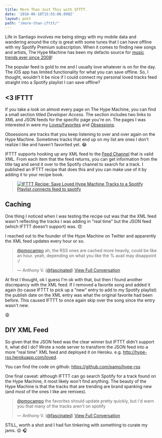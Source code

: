 ```yaml
---
title: More Than Just This with IFTTT.
date: '2016-06-18T15:55:06.098Z'
layout: post
path: "/more-than-ifttt/"
---
```


Life in Santiago involves me being stingy with my mobile data and wandering around the city is great with some tunes that I can have offline with my Spotify Premium subscription.
When it comes to finding new songs and artists, The Hype Machine has been my defacto source for [music trends ever since 2008](http://hypem.com/pmocampo)!

The popular feed is gold to me and I usually love whatever is on for the day. The iOS app has limited functionality for what you can save offline.
So, I thought, wouldn't it be nice if I could connect my personal loved tracks feed straight into a Spotify playlist I can save offline?

## <3 IFTTT

If you take a look on almost every page on The Hype Machine, you can find a small section titled *Developer Access*.
The section includes two links to XML and JSON feeds for the specific page you're on. The pages I was interested in were my [Loves/Favorites](http://hypem.com/pmocampo) and [Obsessions](http://hypem.com/pmocampo/obsessed).

Obsessions are tracks that you keep listening to over and over again on the Hype Machine. Sometimes tracks that end up on my list are ones I don't realize I like and haven't favorited yet. :joy:

IFTTT supports hooking up any XML feed to the [Feed Channel](http://ifttt.com/feed) that is valid XML. From each item that the feed returns, you can get information from the title tag and send it over to the Spotify channel to search for a track.
I published an IFTTT recipe that does this and you can make use of it by adding it to your recipe book.

> <a href="https://ifttt.com/view_embed_recipe/429610-save-loved-hype-machine-tracks-to-a-spotify-playlist" target = "_blank" class="embed_recipe embed_recipe-l_52" id= "embed_recipe-429610"><img src= 'https://ifttt.com/recipe_embed_img/429610' alt="IFTTT Recipe: Save Loved Hype Machine Tracks to a Spotify Playlist connects feed to spotify"/></a>

## Caching

One thing I noticed when I was testing the recipe out was that the XML feed wasn't reflecting the tracks I was adding in "real time" but the JSON feed (which IFTTT doesn't support) was. :disappointed:

I reached out to the founder of the Hype Machine on Twitter and apparently the XML feed updates every hour or so.
<blockquote class="twitter-tweet" data-lang="es">
<p lang="en" dir="ltr"><a href="https://twitter.com/pmocampo">@pmocampo</a> ah, the RSS ones are cached more heavily, could be like an hour. yeah, depending on what you like the % avail may disappoint :/</p>&mdash; Anthony V. (<a href="https://twitter.com/fascinated">@fascinated</a>) <a href="https://twitter.com/fascinated/status/742774754638200832">View Full Conversation</a>
</blockquote>

At first I thought, ok I guess I'm ok with that, but then I found another discrepancy with the XML feed. If I removed a favorite song and added it again (to cause IFTTT to pick up a "new" entry to add to my Spotify playlist) the publish date on the XML entry was what the original favorite had been before.
This caused IFTTT to once again skip over the song since the entry wasn't new.

:weary:

## DIY XML Feed

So given that the JSON feed was the clear winner but IFTTT didn't support it, what did I do? Wrote a node server to transform the JSON feed into a more "real time" XML feed and deployed it on Heroku.
e.g. http://hype-rss.herokuapp.com/loved.

You can find the code on github: https://github.com/pamo/hype-rss

One final caveat: although IFTTT can go search Spotify for a track found on the Hype Machine, it most likely won't find anything. The beauty of the Hype Machine is that the tracks that are trending are brand spanking new (and most of the ones I like are remixes).

<blockquote class="twitter-tweet" data-lang="es"><p lang="en" dir="ltr"><a href="https://twitter.com/pmocampo">@pmocampo</a> the favorites should update pretty quickly, but i&#39;d warn you that many of the tracks aren&#39;t on spotify</p>&mdash; Anthony V. (<a href="https://twitter.com/fascinated">@fascinated</a>) <a href="https://twitter.com/fascinated/status/742772304355164161">View Full Conversation</a></blockquote>

STILL, worth a shot and I had fun tinkering with something to curate my jams. :stuck_out_tongue_winking_eye: :headphones:

<script async src="//platform.twitter.com/widgets.js" charset="utf-8"></script>
<script async type="text/javascript" src= "//ifttt.com/assets/embed_recipe.js"></script>
